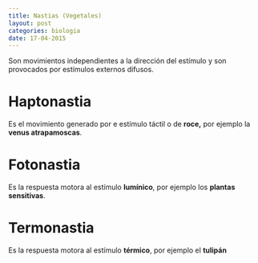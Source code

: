 ```yaml
---
title: Nastias (Vegetales)
layout: post
categories: biologia
date: 17-04-2015
---
```


Son movimientos independientes a la dirección del estímulo y son provocados por estímulos externos difusos.

# Haptonastia

Es el movimiento generado por e estímulo  táctil o de **roce,** por ejemplo la **venus atrapamoscas**.

# Fotonastia

Es la respuesta motora al estímulo **lumínico**,  por ejemplo los **plantas sensitivas**.

# Termonastia

Es la respuesta motora al estímulo **térmico**, por ejemplo el **tulipán**
